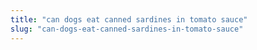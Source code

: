 ```yaml
---
title: "can dogs eat canned sardines in tomato sauce"
slug: "can-dogs-eat-canned-sardines-in-tomato-sauce"
---
```


